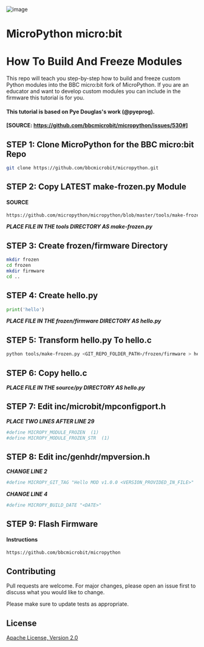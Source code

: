 ![image](https://github.com/mytechnotalent/MicroPython-micro-bit_How_To_Build_And_Freeze_Modules/blob/master/MPMBHTBAFM.png?raw=true)

# MicroPython micro:bit
# How To Build And Freeze Modules
This repo will teach you step-by-step how to build and freeze custom Python modules into the BBC micro:bit fork of MicroPython.  If you are an educator and want to develop custom modules you can include in the firmware this tutorial is for you.

#### This tutorial is based on Pye Douglas's work (@pyeprog).
#### [SOURCE: https://github.com/bbcmicrobit/micropython/issues/530#]

## STEP 1: Clone MicroPython for the BBC micro:bit Repo
```bash
git clone https://github.com/bbcmicrobit/micropython.git
```

## STEP 2: Copy LATEST make-frozen.py Module
#### SOURCE 
```bash
https://github.com/micropython/micropython/blob/master/tools/make-frozen.py
```
***PLACE FILE IN THE tools DIRECTORY AS make-frozen.py***

## STEP 3: Create frozen/firmware Directory
```bash
mkdir frozen
cd frozen
mkdir firmware
cd ..
```

## STEP 4: Create hello.py
```python
print('hello')
```
***PLACE FILE IN THE frozen/firmware DIRECTORY AS hello.py***

## STEP 5: Transform hello.py To hello.c
```bash
python tools/make-frozen.py <GIT_REPO_FOLDER_PATH>/frozen/firmware > hello.c
```

## STEP 6: Copy hello.c
***PLACE FILE IN THE source/py DIRECTORY AS hello.py***

## STEP 7: Edit inc/microbit/mpconfigport.h
***PLACE TWO LINES AFTER LINE 29***
```bash
#define MICROPY_MODULE_FROZEN  (1)
#define MICROPY_MODULE_FROZEN_STR  (1)
```

## STEP 8: Edit inc/genhdr/mpversion.h
***CHANGE LINE 2***
```bash
#define MICROPY_GIT_TAG "Hello MOD v1.0.0 <VERSION_PROVIDED_IN_FILE>"
```
***CHANGE LINE 4***
```bash
#define MICROPY_BUILD_DATE "<DATE>"
```

## STEP 9: Flash Firmware
#### Instructions 
```bash
https://github.com/bbcmicrobit/micropython
```

## Contributing
Pull requests are welcome. For major changes, please open an issue first to discuss what you would like to change.

Please make sure to update tests as appropriate.

## License
[Apache License, Version 2.0](https://www.apache.org/licenses/LICENSE-2.0)

